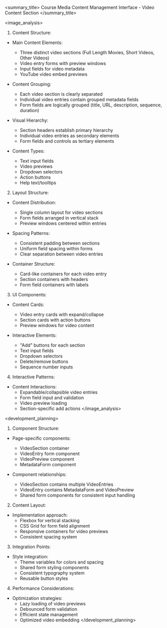 <summary_title>
Course Media Content Management Interface - Video Content Section
</summary_title>

<image_analysis>
1. Content Structure:
- Main Content Elements:
  * Three distinct video sections (Full Length Movies, Short Videos, Other Videos)
  * Video entry forms with preview windows
  * Input fields for video metadata
  * YouTube video embed previews
  
- Content Grouping:
  * Each video section is clearly separated
  * Individual video entries contain grouped metadata fields
  * Form fields are logically grouped (title, URL, description, sequence, duration)

- Visual Hierarchy:
  * Section headers establish primary hierarchy
  * Individual video entries as secondary elements
  * Form fields and controls as tertiary elements

- Content Types:
  * Text input fields
  * Video previews
  * Dropdown selectors
  * Action buttons
  * Help text/tooltips

2. Layout Structure:
- Content Distribution:
  * Single column layout for video sections
  * Form fields arranged in vertical stack
  * Preview windows centered within entries

- Spacing Patterns:
  * Consistent padding between sections
  * Uniform field spacing within forms
  * Clear separation between video entries

- Container Structure:
  * Card-like containers for each video entry
  * Section containers with headers
  * Form field containers with labels

3. UI Components:
- Content Cards:
  * Video entry cards with expand/collapse
  * Section cards with action buttons
  * Preview windows for video content

- Interactive Elements:
  * "Add" buttons for each section
  * Text input fields
  * Dropdown selectors
  * Delete/remove buttons
  * Sequence number inputs

4. Interactive Patterns:
- Content Interactions:
  * Expandable/collapsible video entries
  * Form field input and validation
  * Video preview loading
  * Section-specific add actions
</image_analysis>

<development_planning>
1. Component Structure:
- Page-specific components:
  * VideoSection container
  * VideoEntry form component
  * VideoPreview component
  * MetadataForm component

- Component relationships:
  * VideoSection contains multiple VideoEntries
  * VideoEntry contains MetadataForm and VideoPreview
  * Shared form components for consistent input handling

2. Content Layout:
- Implementation approach:
  * Flexbox for vertical stacking
  * CSS Grid for form field alignment
  * Responsive containers for video previews
  * Consistent spacing system

3. Integration Points:
- Style integration:
  * Theme variables for colors and spacing
  * Shared form styling components
  * Consistent typography system
  * Reusable button styles

4. Performance Considerations:
- Optimization strategies:
  * Lazy loading of video previews
  * Debounced form validation
  * Efficient state management
  * Optimized video embedding
</development_planning>